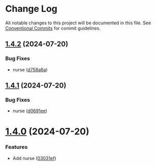 # Change Log

All notable changes to this project will be documented in this file.
See [Conventional Commits](https://conventionalcommits.org) for commit guidelines.

## [1.4.2](https://github.com/Mayamee/lernarepo/compare/v1.4.1...v1.4.2) (2024-07-20)


### Bug Fixes

* nurse ([d758a6a](https://github.com/Mayamee/lernarepo/commit/d758a6a9f6d423e169677313e9e13e4077f9b6ef))





## [1.4.1](https://github.com/Mayamee/lernarepo/compare/v1.4.0...v1.4.1) (2024-07-20)


### Bug Fixes

* nurse ([d0691ee](https://github.com/Mayamee/lernarepo/commit/d0691ee6e56bcc6bcd045806997a20325f9309e2))





# [1.4.0](https://github.com/Mayamee/lernarepo/compare/v1.3.1...v1.4.0) (2024-07-20)


### Features

* Add nurse ([03031ef](https://github.com/Mayamee/lernarepo/commit/03031ef0915fbefc23bf1d2a0ab98155372e80b3))
